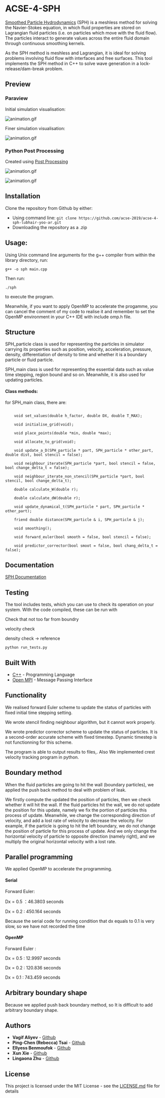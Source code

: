 # ACSE-4-SPH

[Smoothed Particle Hydrodynamics](https://en.wikipedia.org/wiki/Smoothed-particle_hydrodynamics) (SPH) is a meshless
method for solving the Navier-Stokes equation, in which fluid properties are stored on Lagrangian fluid particles (i.e. on
particles which move with the fluid flow). The particles interact to generate values across the entire fluid domain through
continuous smoothing kernels. 

As the SPH method is meshless and Lagrangian, it is ideal for solving problems involving fluid flow with interfaces and free 
surfaces. This tool implements the SPH method in C++ to solve wave generation in a lock-release/dam-break problem.

## Preview

### Paraview 

Initial simulation visualisation:

![animation.gif](https://github.com/XUN-XIE/ACSE4-3-SPH/blob/master/animation-1.gif)

Finer simulation visualisation:

![animation.gif](https://github.com/XUN-XIE/ACSE4-3-SPH/blob/master/animation-2.gif)


### Python Post Processing 

Created using [Post Processing](https://github.com/acse-2019/acse-4-sph-lubhair-yoo-ar/blob/master/Post_processing.ipynb)



![animation.gif](https://github.com/XUN-XIE/ACSE4-3-SPH/blob/master/animation.gif)

![animation.gif](https://github.com/XUN-XIE/ACSE4-3-SPH/blob/master/crest.png)


## Installation

Clone the repository from Github by either:
* Using command line:
`git clone https://github.com/acse-2019/acse-4-sph-lubhair-yoo-ar.git`
* Downloading the repository as a .zip

## Usage:
Using Unix command line arguments for the g++ compiler from within the library directory, run:

```g++ -o sph main.cpp```

Then run:

```./sph```

to execute the program.

Meanwhile, if you want to apply OpenMP to accelerate the progamme, you can cancel the comment of my code to realise it and remember to set the OpenMP environment in your C++ IDE with include omp.h file.

## Structure 

SPH_particle class is used for representing the particles in simulator carrying its properties such as position, velocity, acceleration, pressure, density, differentiation of density to time and whether it is a boundary particle or fluid particle.

SPH_main class is used for representing the essential data such as value time stepping, region bound and so on. Meanwhile, it is also used for updating particles.

#### Class methods:

for SPH_main class, there are:

```

    void set_values(double h_factor, double DX, double T_MAX);
    
    void initialise_grid(void);
    
    void place_points(double *min, double *max);
    
    void allocate_to_grid(void);
    
    void update_a_D(SPH_particle * part, SPH_particle * other_part, double dist, bool stencil = false);

    void neighbour_iterate(SPH_particle *part, bool stencil = false, bool change_delta_t = false);
    
    void neighbour_iterate_non_stencil(SPH_particle *part, bool stencil, bool change_delta_t);

    double calculate_W(double r);
    
    double calculate_dW(double r);
    
    void update_dynamical_t(SPH_particle * part, SPH_particle * other_part);
    
    friend double distance(SPH_particle & i, SPH_particle & j);
    
    void smoothing();
    
    void forward_euler(bool smooth = false, bool stencil = false);
    
    void predictor_corrector(bool smoot = false, bool chang_delta_t = false);

```


## Documentation

[SPH Documentation](https://github.com/acse-2019/acse-4-sph-lubhair-yoo-ar/blob/master/html/index.html)

## Testing

The tool includes tests, which you can use to check its operation on your system. With the code compiled, these can be run 
with

Check that not too far from boundry 

velocity check 

density check -> reference


```
python run_tests.py
```

## Built With

* [C++](http://www.cplusplus.com/) - Programming Language
* [Open MPI](https://www.open-mpi.org/) - Message Passing Interface


## Functionality

We realised forward Euler scheme to update the status of particles with fixed initial time stepping setting.

We wrote stencil finding neighbour algorithm, but it cannot work properly. 

We wrote predictor corrector scheme to update the status of particles. It is a second-order accurate scheme with fixed timestep. Dynamic timestep is not functionning for this scheme.

The program is able to output results to files,. Also We implemented crest velocity tracking program in python.


## Boundary method

When the fluid particles are going to hit the wall (boundary particles), we applied the push back method to deal with problem of leak. 

We firstly compute the updated the position of particles, then we check whether it will hit the wall. If the fluid particles hit the wall, we do not update the position for this update, namely we fix the portion of particles this process of update. Meanwhile, we change the corresponding direction of velocity, and add a lost rate of velocity to decrease the velocity. For example, if the particle is going to hit the left boundary, we do not change the position of particle for this process of update. And we only change the horizontal velocity of particle to opposite direction (namely right), and we multiply the original horizontal velocity with a lost rate.


## Parallel programming 

We applied OpenMP to accelerate the programming.

#### Serial

Forward Euler:

Dx = 0.5    ：46.3803 seconds

Dx = 0.2	 :  450.164 seconds

Because the serial code for running condition that dx equals to 0.1 is very slow, so we have not recorded the time


#### OpenMP

Forward Euler :

Dx = 0.5	 : 12.9997 seconds

Dx = 0.2	 : 120.836 seconds

Dx = 0.1 	 : 743.459 seconds


## Arbitrary boundary shape

Because we applied push back boundary method, so It is difficult to add arbitrary boundary shape.

## Authors

* **Vagif Aliyev** - [Github](https://github.com/acse-va719)
* **Ping-Chen (Rebecca) Tsai** - [Github](https://github.com/acse-va719)
* **Ellyess Benmoufok** - [Github](https://github.com/acse-va719)
* **Xun Xie** - [Github](https://github.com/acse-xx619)
* **Lingaona Zhu** - [Github](https://github.com/acse-va719)

## License

This project is licensed under the MIT License - see the [LICENSE.md](https://github.com/acse-2019/acse-4-sph-lubhair-yoo-ar/blob/master/LICENSE) file for details


